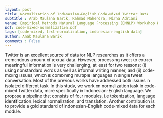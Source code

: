 ```yaml
---
layout: post
title: Normalization of Indonesian-English Code-Mixed Twitter Data
subtitle : Anab Maulana Barik, Rahmad Mahendra, Mirna Adriani
venue: Empirical Methods Natural Language Processing (EMNLP) Workshop W-NUT - The 5th Workshop on Noisy User-generated Text. 2019
pdf: code-mixed-normalization.pdf
tags: [code-mixed, text-normalization, indonesian-english data]
author: Anab Maulana Barik
comments : False
---
```


Twitter is an excellent source of data for NLP researches as it offers a tremendous amount of textual data. However, processing tweet to extract meaningful information is very challenging, at least for two reasons: (i) using nonstandard words as well as informal writing manner, and (ii) code-mixing issues, which is combining multiple languages in single tweet conversation. Most of the previous works have addressed both issues in isolated different task. In this study, we work on normalization task in code-mixed Twitter data, more specifically in Indonesian-English language. We propose a pipeline that consists of four modules, i.e tokenization, language identification, lexical normalization, and translation. Another contribution is to provide a gold standard of
Indonesian-English code-mixed data for each module.

